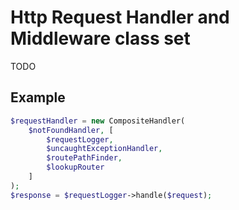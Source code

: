 # Http Request Handler and Middleware class set

TODO

## Example
```php
$requestHandler = new CompositeHandler(
    $notFoundHandler, [
        $requestLogger,
        $uncaughtExceptionHandler,
        $routePathFinder,
        $lookupRouter
    ]
);
$response = $requestLogger->handle($request);
```
